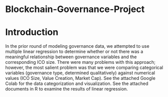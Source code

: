# Blockchain-Governance-Project

# Introduction
In the prior round of modeling governance data, we attempted to use multiple linear regression to determine whether or not there was a meaningful relationship between governance variables and the corresponding ICO size. There were many problems with this approach; however, the most salient problem was that we were comparing categorical variables (governance type, determined qualitatively) against numerical values (ICO Size, Value Creation, Market Cap). See the attached Google Colab for the data categorization and visualization. See the attached documents in R to examine the results of linear regression.


